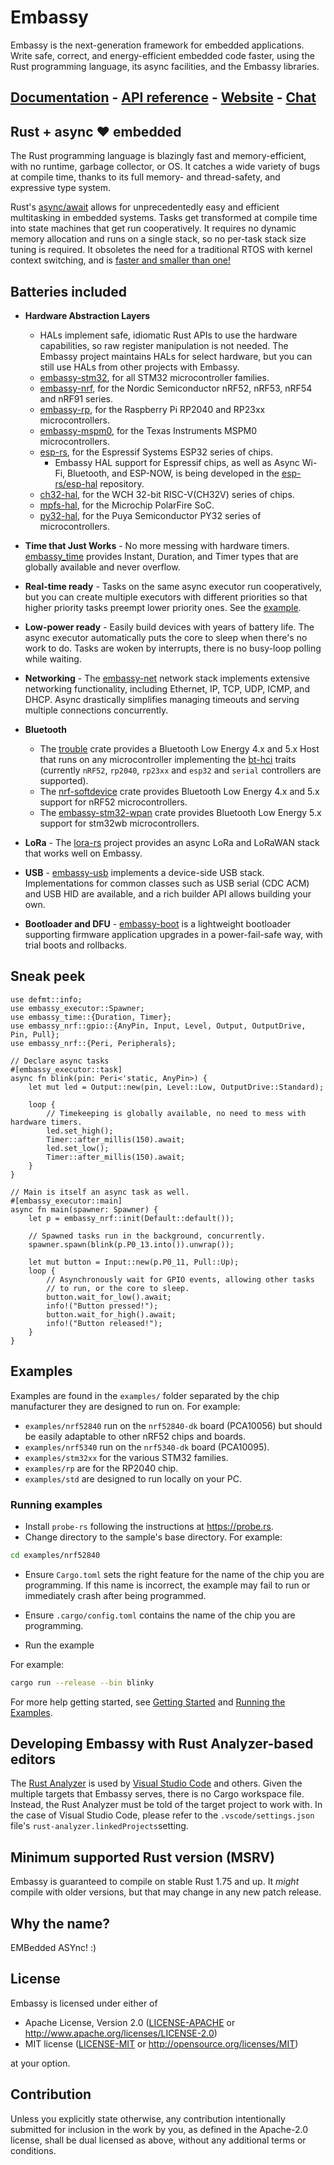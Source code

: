 # Embassy

Embassy is the next-generation framework for embedded applications. Write safe, correct, and energy-efficient embedded code faster, using the Rust programming language, its async facilities, and the Embassy libraries.

## [Documentation](https://embassy.dev/book/index.html) - [API reference](https://docs.embassy.dev/) - [Website](https://embassy.dev/) - [Chat](https://matrix.to/#/#embassy-rs:matrix.org)

## Rust + async ❤️ embedded

The Rust programming language is blazingly fast and memory-efficient, with no runtime, garbage collector, or OS. It catches a wide variety of bugs at compile time, thanks to its full memory- and thread-safety, and expressive type system.

Rust's [async/await](https://rust-lang.github.io/async-book/) allows for unprecedentedly easy and efficient multitasking in embedded systems. Tasks get transformed at compile time into state machines that get run cooperatively. It requires no dynamic memory allocation and runs on a single stack, so no per-task stack size tuning is required. It obsoletes the need for a traditional RTOS with kernel context switching, and is [faster and smaller than one!](https://tweedegolf.nl/en/blog/65/async-rust-vs-rtos-showdown)

## Batteries included

- **Hardware Abstraction Layers**
    - HALs implement safe, idiomatic Rust APIs to use the hardware capabilities, so raw register manipulation is not needed. The Embassy project maintains HALs for select hardware, but you can still use HALs from other projects with Embassy.
    - [embassy-stm32](https://docs.embassy.dev/embassy-stm32/), for all STM32 microcontroller families.
    - [embassy-nrf](https://docs.embassy.dev/embassy-nrf/), for the Nordic Semiconductor nRF52, nRF53, nRF54 and nRF91 series.
    - [embassy-rp](https://docs.embassy.dev/embassy-rp/), for the Raspberry Pi RP2040 and RP23xx microcontrollers.
    - [embassy-mspm0](https://docs.embassy.dev/embassy-mspm0/), for the Texas Instruments MSPM0 microcontrollers.
    - [esp-rs](https://github.com/esp-rs), for the Espressif Systems ESP32 series of chips.
        - Embassy HAL support for Espressif chips, as well as Async Wi-Fi, Bluetooth, and ESP-NOW, is being developed in the [esp-rs/esp-hal](https://github.com/esp-rs/esp-hal) repository.
    - [ch32-hal](https://github.com/ch32-rs/ch32-hal), for the WCH 32-bit RISC-V(CH32V) series of chips.
    - [mpfs-hal](https://github.com/AlexCharlton/mpfs-hal), for the Microchip PolarFire SoC.
    - [py32-hal](https://github.com/py32-rs/py32-hal), for the Puya Semiconductor PY32 series of microcontrollers.

- **Time that Just Works** -
  No more messing with hardware timers. [embassy_time](https://docs.embassy.dev/embassy-time) provides Instant, Duration, and Timer types that are globally available and never overflow.

- **Real-time ready** -
  Tasks on the same async executor run cooperatively, but you can create multiple executors with different priorities so that higher priority tasks preempt lower priority ones. See the [example](https://github.com/embassy-rs/embassy/blob/main/examples/nrf52840/src/bin/multiprio.rs).

- **Low-power ready** -
  Easily build devices with years of battery life. The async executor automatically puts the core to sleep when there's no work to do. Tasks are woken by interrupts, there is no busy-loop polling while waiting.

- **Networking** -
  The [embassy-net](https://docs.embassy.dev/embassy-net/) network stack implements extensive networking functionality, including Ethernet, IP, TCP, UDP, ICMP, and DHCP. Async drastically simplifies managing timeouts and serving multiple connections concurrently.

- **Bluetooth**
    - The [trouble](https://github.com/embassy-rs/trouble) crate provides a Bluetooth Low Energy 4.x and 5.x Host that runs on any microcontroller implementing the [bt-hci](https://github.com/embassy-rs/bt-hci) traits (currently
      `nRF52`, `rp2040`, `rp23xx` and `esp32` and `serial` controllers are supported).
    - The [nrf-softdevice](https://github.com/embassy-rs/nrf-softdevice) crate provides Bluetooth Low Energy 4.x and 5.x support for nRF52 microcontrollers.
    - The [embassy-stm32-wpan](https://github.com/embassy-rs/embassy/tree/main/embassy-stm32-wpan) crate provides Bluetooth Low Energy 5.x support for stm32wb microcontrollers.

- **LoRa** -
  The [lora-rs](https://github.com/lora-rs/lora-rs) project provides an async LoRa and LoRaWAN stack that works well on Embassy.

- **USB** -
  [embassy-usb](https://docs.embassy.dev/embassy-usb/) implements a device-side USB stack. Implementations for common classes such as USB serial (CDC ACM) and USB HID are available, and a rich builder API allows building your own.

- **Bootloader and DFU** -
  [embassy-boot](https://github.com/embassy-rs/embassy/tree/main/embassy-boot) is a lightweight bootloader supporting firmware application upgrades in a power-fail-safe way, with trial boots and rollbacks.

## Sneak peek

```rust,ignore
use defmt::info;
use embassy_executor::Spawner;
use embassy_time::{Duration, Timer};
use embassy_nrf::gpio::{AnyPin, Input, Level, Output, OutputDrive, Pin, Pull};
use embassy_nrf::{Peri, Peripherals};

// Declare async tasks
#[embassy_executor::task]
async fn blink(pin: Peri<'static, AnyPin>) {
    let mut led = Output::new(pin, Level::Low, OutputDrive::Standard);

    loop {
        // Timekeeping is globally available, no need to mess with hardware timers.
        led.set_high();
        Timer::after_millis(150).await;
        led.set_low();
        Timer::after_millis(150).await;
    }
}

// Main is itself an async task as well.
#[embassy_executor::main]
async fn main(spawner: Spawner) {
    let p = embassy_nrf::init(Default::default());

    // Spawned tasks run in the background, concurrently.
    spawner.spawn(blink(p.P0_13.into()).unwrap());

    let mut button = Input::new(p.P0_11, Pull::Up);
    loop {
        // Asynchronously wait for GPIO events, allowing other tasks
        // to run, or the core to sleep.
        button.wait_for_low().await;
        info!("Button pressed!");
        button.wait_for_high().await;
        info!("Button released!");
    }
}
```

## Examples

Examples are found in the
`examples/` folder separated by the chip manufacturer they are designed to run on. For example:

* `examples/nrf52840` run on the
  `nrf52840-dk` board (PCA10056) but should be easily adaptable to other nRF52 chips and boards.
* `examples/nrf5340` run on the `nrf5340-dk` board (PCA10095).
* `examples/stm32xx` for the various STM32 families.
* `examples/rp` are for the RP2040 chip.
* `examples/std` are designed to run locally on your PC.

### Running examples

- Install `probe-rs` following the instructions at <https://probe.rs>.
- Change directory to the sample's base directory. For example:

```bash
cd examples/nrf52840
```

- Ensure `Cargo.toml` sets the right feature for the name of the chip you are programming.
  If this name is incorrect, the example may fail to run or immediately crash
  after being programmed.

- Ensure `.cargo/config.toml` contains the name of the chip you are programming.

- Run the example

For example:

```bash
cargo run --release --bin blinky
```

For more help getting started, see [Getting Started][1] and [Running the Examples][2].

## Developing Embassy with Rust Analyzer-based editors

The [Rust Analyzer](https://rust-analyzer.github.io/) is used by [Visual Studio Code](https://code.visualstudio.com/)
and others. Given the multiple targets that Embassy serves, there is no Cargo workspace file. Instead, the Rust Analyzer
must be told of the target project to work with. In the case of Visual Studio Code,
please refer to the `.vscode/settings.json` file's `rust-analyzer.linkedProjects`setting.

## Minimum supported Rust version (MSRV)

Embassy is guaranteed to compile on stable Rust 1.75 and up. It *might*
compile with older versions, but that may change in any new patch release.

## Why the name?

EMBedded ASYnc! :)

## License

Embassy is licensed under either of

- Apache License, Version 2.0 ([LICENSE-APACHE](LICENSE-APACHE) or
  <http://www.apache.org/licenses/LICENSE-2.0>)
- MIT license ([LICENSE-MIT](LICENSE-MIT) or <http://opensource.org/licenses/MIT>)

at your option.

## Contribution

Unless you explicitly state otherwise, any contribution intentionally submitted
for inclusion in the work by you, as defined in the Apache-2.0 license, shall be
dual licensed as above, without any additional terms or conditions.

[1]: https://github.com/embassy-rs/embassy/wiki/Getting-Started
[2]: https://github.com/embassy-rs/embassy/wiki/Running-the-Examples
